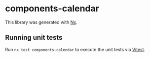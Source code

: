 # components-calendar

This library was generated with [Nx](https://nx.dev).

## Running unit tests

Run `nx test components-calendar` to execute the unit tests via [Vitest](https://vitest.dev/).
